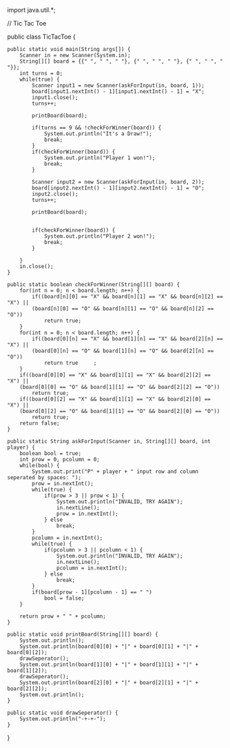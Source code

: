 import java.util.*;


// Tic Tac Toe


public class TicTacToe {
	
	
	public static void main(String args[]) {
		Scanner in = new Scanner(System.in);
		String[][] board = {{" ", " ", " "}, {" ", " ", " "}, {" ", " ", " "}};
		int turns = 0;
		while(true) {
			Scanner input1 = new Scanner(askForInput(in, board, 1));
			board[input1.nextInt() - 1][input1.nextInt() - 1] = "X";
			input1.close();
			turns++;
			
			printBoard(board);
			
			if(turns == 9 && !checkForWinner(board)) {
				System.out.println("It's a Draw!");
				break;
			}
			if(checkForWinner(board)) {
				System.out.println("Player 1 won!");
				break;
			}
									
			Scanner input2 = new Scanner(askForInput(in, board, 2));
			board[input2.nextInt() - 1][input2.nextInt() - 1] = "O";
			input2.close();
			turns++;
			
			printBoard(board);
					
			
			if(checkForWinner(board)) {
				System.out.println("Player 2 won!");
				break;
			}
			
		}
		in.close();
	}

	public static boolean checkForWinner(String[][] board) {
		for(int n = 0; n < board.length; n++) {
			if((board[n][0] == "X" && board[n][1] == "X" && board[n][2] == "X") || 
			(board[n][0] == "O" && board[n][1] == "O" && board[n][2] == "O"))
				return true;				
		}
		for(int n = 0; n < board.length; n++) {
			if((board[0][n] == "X" && board[1][n] == "X" && board[2][n] == "X") || 
			(board[0][n] == "O" && board[1][n] == "O" && board[2][n] == "O"))
				return true		;		
		}
		if((board[0][0] == "X" && board[1][1] == "X" && board[2][2] == "X") || 
		(board[0][0] == "O" && board[1][1] == "O" && board[2][2] == "O"))
			return true;
		if((board[0][2] == "X" && board[1][1] == "X" && board[2][0] == "X") || 
		(board[0][2] == "O" && board[1][1] == "O" && board[2][0] == "O"))
			return true;
		return false;
	}
	
	public static String askForInput(Scanner in, String[][] board, int player) {
		boolean bool = true;
		int prow = 0, pcolumn = 0;
		while(bool) {
			System.out.print("P" + player + " input row and column seperated by spaces: ");
			prow = in.nextInt();
			while(true) {
				if(prow > 3 || prow < 1) {
					System.out.println("INVALID, TRY AGAIN");
					in.nextLine();
					prow = in.nextInt();
				} else 
					break;			
			}
			pcolumn = in.nextInt();
			while(true) {
				if(pcolumn > 3 || pcolumn < 1) {
					System.out.println("INVALID, TRY AGAIN");
					in.nextLine();
					pcolumn = in.nextInt();
				} else 
					break;			
			}
			if(board[prow - 1][pcolumn - 1] == " ")
				bool = false;
		}
		
		return prow + " " + pcolumn;
	}
	
	public static void printBoard(String[][] board) {
		System.out.println();
		System.out.println(board[0][0] + "|" + board[0][1] + "|" + board[0][2]);
		drawSeperator();
		System.out.println(board[1][0] + "|" + board[1][1] + "|" + board[1][2]);
		drawSeperator();
		System.out.println(board[2][0] + "|" + board[2][1] + "|" + board[2][2]);
		System.out.println();
	}
		
	public static void drawSeperator() {
		System.out.println("-+-+-");
	}

}

